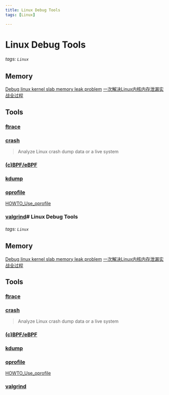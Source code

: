```yaml
---
title: Linux Debug Tools
tags: [Linux]

---
```


# Linux Debug Tools
###### tags: `Linux`

## Memory
[Debug linux kernel slab memory leak problem](https://www.cnblogs.com/WangYangkai/p/14442558.html)
[一次解决Linux内核内存泄漏实战全过程](https://zhuanlan.zhihu.com/p/577973486)


## Tools
### [ftrace](https://hackmd.io/@manbing/ryfa9EKkw)


### [crash](https://man7.org/linux/man-pages/man8/crash.8.html)
> Analyze Linux crash dump data or a live system

### [\(c\)BPF/eBPF](https://hackmd.io/MoIbUgwzRbe-TSQ6NllufA)

### [kdump](https://www.kernel.org/doc/html/latest/admin-guide/kdump/kdump.html)


### [oprofile](https://man7.org/linux/man-pages/man1/oprofile.1.html)

[HOWTO_Use_oprofile](https://linuxlink.timesys.com/docs/wiki/engineering/HOWTO_Use_oprofile)


### [valgrind](https://valgrind.org/docs/manual/manual.html)# Linux Debug Tools
###### tags: `Linux`

## Memory
[Debug linux kernel slab memory leak problem](https://www.cnblogs.com/WangYangkai/p/14442558.html)
[一次解决Linux内核内存泄漏实战全过程](https://zhuanlan.zhihu.com/p/577973486)


## Tools
### [ftrace](https://hackmd.io/@manbing/ryfa9EKkw)


### [crash](https://man7.org/linux/man-pages/man8/crash.8.html)
> Analyze Linux crash dump data or a live system

### [\(c\)BPF/eBPF](https://hackmd.io/MoIbUgwzRbe-TSQ6NllufA)

### [kdump](https://www.kernel.org/doc/html/latest/admin-guide/kdump/kdump.html)


### [oprofile](https://man7.org/linux/man-pages/man1/oprofile.1.html)

[HOWTO_Use_oprofile](https://linuxlink.timesys.com/docs/wiki/engineering/HOWTO_Use_oprofile)


### [valgrind](https://valgrind.org/docs/manual/manual.html)